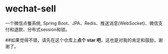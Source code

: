 # wechat-sell
一个微信点餐系统, Spring Boot、JPA、Redis、推送消息(WebSocket)、微信支付和退款、分布式session和锁。

##如果觉得不错，请先在这个仓库上**点个 star 吧**，这也是对我的肯定和鼓励，谢谢了。
